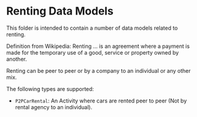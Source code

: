 # Renting Data Models

This folder is intended to contain a number of data models related to renting.

Definition from Wikipedia: Renting ... is an agreement where a payment is made for the temporary use of a good, service or property owned by another.

Renting can be peer to peer or by a company to an individual or any other mix.

The following types are supported:

-   `P2PCarRental`: An Activity where cars are rented peer to peer (Not by rental agency to an individual).
	
